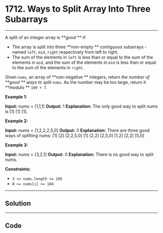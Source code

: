 # 1712. Ways to Split Array Into Three Subarrays

---

A split of an integer array is **good ** if:

  * The array is split into three **non-empty ** contiguous subarrays - named `left`, `mid`, `right` respectively from left to right.
  * The sum of the elements in `left` is less than or equal to the sum of the elements in `mid`, and the sum of the elements in `mid` is less than or equal to the sum of the elements in `right`.



Given `nums`, an array of **non-negative ** integers, return _the number of **good ** ways to split_ `nums`. As the number may be too large, return it **modulo ** `109 + 7`.

 

**Example 1:**


**Input:** nums = [1,1,1]
**Output:** 1
**Explanation:** The only good way to split nums is [1] [1] [1].

**Example 2:**


**Input:** nums = [1,2,2,2,5,0]
**Output:** 3
**Explanation:** There are three good ways of splitting nums:
[1] [2] [2,2,5,0]
[1] [2,2] [2,5,0]
[1,2] [2,2] [5,0]


**Example 3:**


**Input:** nums = [3,2,1]
**Output:** 0
**Explanation:** There is no good way to split nums.

 

**Constraints:**

  * `3 <= nums.length <= 105`
  * `0 <= nums[i] <= 104`

---

## Solution



---

## Code
```python


```